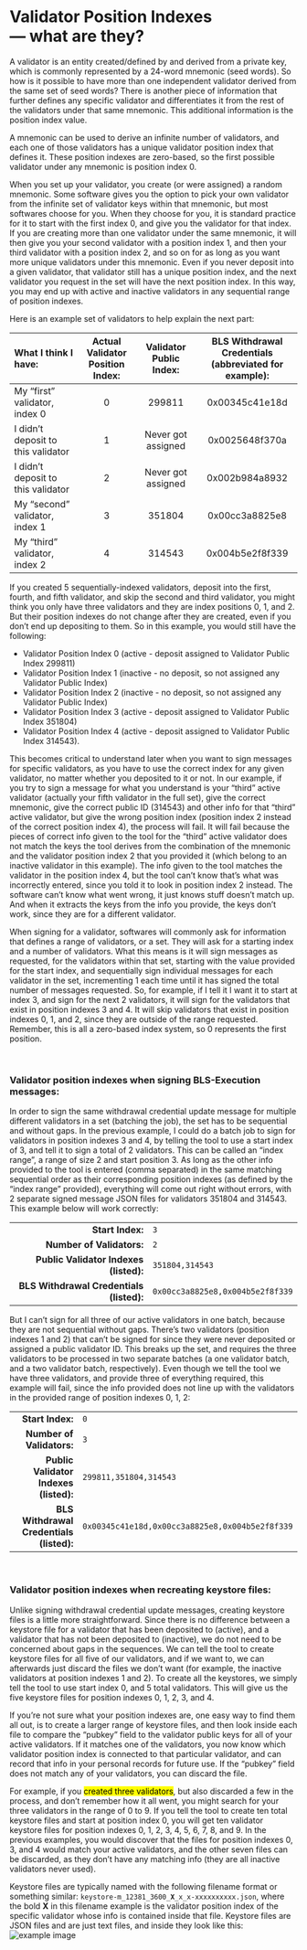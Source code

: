 # Validator Position Indexes<br>— what are they?

A validator is an entity created/defined by and derived from a private key, which is commonly represented by a 24-word mnemonic (seed words). So how is it possible to have more than one independent validator derived from the same set of seed words? There is another piece of information that further defines any specific validator and differentiates it from the rest of the validators under that same mnemonic. This additional information is the position index value.

A mnemonic can be used to derive an infinite number of validators, and each one of those validators has a unique validator position index that defines it. These position indexes are zero-based, so the first possible validator under any mnemonic is position index 0.

When you set up your validator, you create (or were assigned) a random mnemonic. Some software gives you the option to pick your own validator from the infinite set of validator keys within that mnemonic, but most softwares choose for you. When they choose for you, it is standard practice for it to start with the first index 0, and give you the validator for that index. If you are creating more than one validator under the same mnemonic, it will then give you your second validator with a position index 1, and then your third validator with a position index 2, and so on for as long as you want more unique validators under this mnemonic. Even if you never deposit into a given validator, that validator still has a unique position index, and the next validator you request in the set will have the next position index. In this way, you may end up with active and inactive validators in any sequential range of position indexes.

Here is an example set of validators to help explain the next part:

| What I think I have:               | Actual Validator<br>Position Index: | Validator Public Index: | BLS Withdrawal Credentials<br>(abbreviated for example): |
| :---                               | :---:                               | :---:                   | :---:                                                    |
| My “first” validator, index 0      | 0                                   | 299811                  | 0x00345c41e18d                                           |
| I didn’t deposit to this validator | 1                                   | Never got assigned      | 0x0025648f370a                                           |
| I didn’t deposit to this validator | 2                                   | Never got assigned      | 0x002b984a8932                                           |
| My “second” validator, index 1     | 3                                   | 351804                  | 0x00cc3a8825e8                                           |
| My “third” validator, index 2      | 4                                   | 314543                  | 0x004b5e2f8f339                                          |

If you created 5 sequentially-indexed validators, deposit into the first, fourth, and fifth validator, and skip the second and third validator, you might think you only have three validators and they are index positions 0, 1, and 2. But their position indexes do not change after they are created, even if you don’t end up depositing to them. So in this example, you would still have the following:
- Validator Position Index 0 (active - deposit assigned to Validator Public Index 299811)
- Validator Position Index 1 (inactive - no deposit, so not assigned any Validator Public Index)
- Validator Position Index 2 (inactive - no deposit, so not assigned any Validator Public Index)
- Validator Position Index 3 (active - deposit assigned to Validator Public Index 351804)
- Validator Position Index 4 (active - deposit assigned to Validator Public Index 314543).

This becomes critical to understand later when you want to sign messages for specific validators, as you have to use the correct index for any given validator, no matter whether you deposited to it or not. In our example, if you try to sign a message for what you understand is your “third” active validator (actually your fifth validator in the full set), give the correct mnemonic, give the correct public ID (314543) and other info for that “third” active validator, but give the wrong position index (position index 2 instead of the correct position index 4), the process will fail. It will fail because the pieces of correct info given to the tool for the “third” active validator does not match the keys the tool derives from the combination of the mnemonic and the validator position index 2 that you provided it (which belong to an inactive validator in this example). The info given to the tool matches the validator in the position index 4, but the tool can’t know that’s what was incorrectly entered, since you told it to look in position index 2 instead. The software can’t know what went wrong, it just knows stuff doesn’t match up. And when it extracts the keys from the info you provide, the keys don’t work, since they are for a different validator.

When signing for a validator, softwares will commonly ask for information that defines a range of validators, or a set. They will ask for a starting index and a number of validators. What this means is it will sign messages as requested, for the validators within that set, starting with the value provided for the start index, and sequentially sign individual messages for each validator in the set, incrementing 1 each time until it has signed the total number of messages requested. So, for example, if I tell it I want it to start at index 3, and sign for the next 2 validators, it will sign for the validators that exist in position indexes 3 and 4. It will skip validators that exist in position indexes 0, 1, and 2, since they are outside of the range requested. Remember, this is all a zero-based index system, so 0 represents the first position.

<br>

### **Validator position indexes when signing BLS-Execution messages:**
In order to sign the same withdrawal credential update message for multiple different validators in a set (batching the job), the set has to be sequential and without gaps. In the previous example, I could do a batch job to sign for validators in position indexes 3 and 4, by telling the tool to use a start index of 3, and tell it to sign a total of 2 validators. This can be called an “index range”, a range of size 2 and start position 3. As long as the other info provided to the tool is entered (comma separated) in the same matching sequential order as their corresponding position indexes (as defined by the “index range” provided), everything will come out right without errors, with 2 separate signed message JSON files for validators 351804 and 314543. This example below will work correctly:

|                                          |                                             |
| ---:                                     | ---                                         |
| **Start Index:**                         | <code>3</code>                              |
| **Number of Validators:**                | <code>2</code>                              |
| **Public Validator Indexes (listed):**   | <code>351804,314543</code>                  |
| **BLS Withdrawal Credentials (listed):** | <code>0x00cc3a8825e8,0x004b5e2f8f339</code> |

But I can’t sign for all three of our active validators in one batch, because they are not sequential without gaps. There’s two validators (position indexes 1 and 2) that can’t be signed for since they were never deposited or assigned a public validator ID. This breaks up the set, and requires the three validators to be processed in two separate batches (a one validator batch, and a two validator batch, respectively). Even though we tell the tool we have three validators, and provide three of everything required, this example will fail, since the info provided does not line up with the validators in the provided range of position indexes 0, 1, 2:

|                                          |                                                            |
| ---:                                     | ---                                                        |
| **Start Index:**                         | <code>0</code>                                             |
| **Number of Validators:**                | <code>3</code>                                             |
| **Public Validator Indexes (listed):**   | <code>299811,351804,314543</code>                          |
| **BLS Withdrawal Credentials (listed):** | <code>0x00345c41e18d,0x00cc3a8825e8,0x004b5e2f8f339</code> |

<br>

### Validator position indexes when recreating keystore files:
Unlike signing withdrawal credential update messages, creating keystore files is a little more straightforward. Since there is no difference between a keystore file for a validator that has been deposited to (active), and a validator that has not been deposited to (inactive), we do not need to be concerned about gaps in the sequences. We can tell the tool to create keystore files for all five of our validators, and if we want to, we can afterwards just discard the files we don’t want (for example, the inactive validators at position indexes 1 and 2). To create all the keystores, we simply tell the tool to use start index 0, and 5 total validators. This will give us the five keystore files for position indexes 0, 1, 2, 3, and 4.

If you’re not sure what your position indexes are, one easy way to find them all out, is to create a larger range of keystore files, and then look inside each file to compare the “pubkey” field to the validator public keys for all of your active validators. If it matches one of the validators, you now know which validator position index is connected to that particular validator, and can record that info in your personal records for future use. If the “pubkey” field does not match any of your validators, you can discard the file.

For example, if you <mark>created three validators</mark>, but also discarded a few in the process, and don’t remember how it all went, you might search for your three validators in the range of 0 to 9. If you tell the tool to create ten total keystore files and start at position index 0, you will get ten validator keystore files for position indexes 0, 1, 2, 3, 4, 5, 6, 7, 8, and 9. In the previous examples, you would discover that the files for position indexes 0, 3, and 4 would match your active validators, and the other seven files can be discarded, as they don’t have any matching info (they are all inactive validators never used).

Keystore files are typically named with the following filename format or something similar: <code>keystore-m_12381_3600_**X**_x_x-xxxxxxxxxx.json</code>, where the bold **X** in this filename example is the validator position index of the specific validator whose info is contained inside that file. Keystore files are JSON files and are just text files, and inside they look like this:<br>![example image](/../main/images/KS001.jpg)
